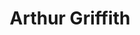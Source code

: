 ---
title: "Arthur Griffith"
address: "Office of the Houses of the Oireachtas, Leinster House, Merrion Street, Co. Dublin, Dublin 2"
tel: "+353 (0)1 618 3000"
county: "Dublin"
category: "Monuments"
type: "Content"
lat: "53.33899688720703"
lng: "-6.252420425415039"
---